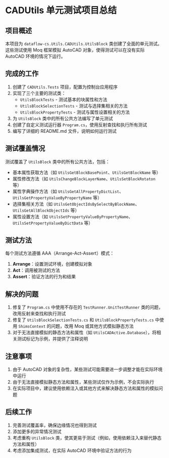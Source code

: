 # CADUtils 单元测试项目总结

## 项目概述

本项目为 `dataflow-cs.Utils.CADUtils.UtilsBlock` 类创建了全面的单元测试。这些测试使用 Moq 框架模拟 AutoCAD 对象，使得测试可以在没有实际 AutoCAD 环境的情况下运行。

## 完成的工作

1. 创建了 `CADUtils.Tests` 项目，配置为控制台应用程序
2. 实现了三个主要的测试类：
   - `UtilsBlockTests` - 测试基本的块属性和方法
   - `UtilsBlockSelectionTests` - 测试与选择集相关的方法
   - `UtilsBlockPropertyTests` - 测试与属性设置相关的方法
3. 为 `UtilsBlock` 类中的所有公共方法编写了单元测试
4. 创建了自定义测试运行器 `Program.cs`，使用反射查找和执行所有测试
5. 编写了详细的 README.md 文件，说明如何运行测试

## 测试覆盖情况

测试覆盖了 `UtilsBlock` 类中的所有公共方法，包括：

- 基本属性获取方法（如 `UtilsGetBlockBasePoint`、`UtilsGetBlockName` 等）
- 属性修改方法（如 `UtilsChangeBlockLayerName`、`UtilsSetBlockRotaton` 等）
- 属性字典操作方法（如 `UtilsGetAllPropertyDictList`、`UtilsGetPropertyValueByPropertyName` 等）
- 选择集相关方法（如 `UtilsGetObjectIdsBySelectByBlockName`、`UtilsGetAllBlockObjectIds` 等）
- 属性设置方法（如 `UtilsSetPropertyValueByPropertyName`、`UtilsSetPropertyValueByDictData` 等）

## 测试方法

每个测试方法遵循 AAA（Arrange-Act-Assert）模式：

1. **Arrange**：设置测试环境，创建模拟对象
2. **Act**：调用被测试的方法
3. **Assert**：验证方法的行为和结果

## 解决的问题

1. 修复了 `Program.cs` 中使用不存在的 `TestRunner.UnitTestRunner` 类的问题，改用反射来查找和执行测试
2. 修复了 `UtilsBlockSelectionTests.cs` 和 `UtilsBlockPropertyTests.cs` 中使用 `ShimsContext` 的问题，改用 Moq 或其他方式模拟静态方法
3. 对于无法直接模拟的静态方法和属性（如 `UtilsCADActive.Database`），将相关测试标记为示例，并提供了注释说明

## 注意事项

1. 由于 AutoCAD 对象的复杂性，某些测试可能需要进一步调整才能在实际环境中运行
2. 由于无法直接模拟静态方法和属性，某些测试仅作为示例，不会实际执行
3. 在实际项目中，建议使用依赖注入或其他方式来解决静态方法和属性的模拟问题

## 后续工作

1. 完善测试覆盖率，确保边缘情况也得到测试
2. 添加更多的异常情况测试
3. 考虑重构 `UtilsBlock` 类，使其更易于测试（例如，使用依赖注入来替代静态方法和属性）
4. 考虑添加集成测试，在实际 AutoCAD 环境中验证方法的行为 